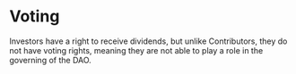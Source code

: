 # Voting

Investors have a right to receive dividends, but unlike Contributors, they do not have voting rights, meaning they are not able to play a role in the governing of the DAO.
